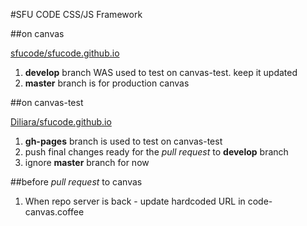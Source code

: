 #SFU CODE CSS/JS Framework

##on canvas

[sfucode/sfucode.github.io](https://github.com/sfucode/sfucode.github.io)

1. **develop** branch WAS used to test on canvas-test. keep it updated
1. **master** branch is for production canvas


##on canvas-test 

[Diliara/sfucode.github.io](https://github.com/Diliara/sfucode.github.io/tree/gh-pages)

1. **gh-pages** branch is used to test on canvas-test
1. push final changes ready for the *pull request* to **develop** branch
1. ignore **master** branch for now


##before *pull request* to canvas

1. When repo server is back - update hardcoded URL in code-canvas.coffee